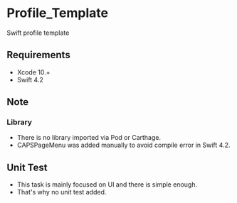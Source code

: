 # Profile_Template
Swift profile template

## Requirements
- Xcode 10.+
- Swift 4.2

## Note
### Library
- There is no library imported via Pod or Carthage.
- CAPSPageMenu was added manually to avoid compile error in Swift 4.2.

## Unit Test
- This task is mainly focused on UI and there is simple enough.
- That's why no unit test added.


